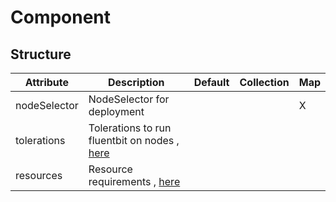 # Component 
 

## Structure 
 

| Attribute    | Description                                                                    | Default | Collection | Map  |
| ------------ | ------------------------------------------------------------------------------ | ------- | ---------- | ---  |
| nodeSelector | NodeSelector for deployment                                                    |         |            | X    |
| tolerations  | Tolerations to run fluentbit on nodes , [here](k8s/Tolerations/Tolerations.md) |         |            |      |
| resources    | Resource requirements , [here](k8s/Resources/Resources.md)                     |         |            |      |